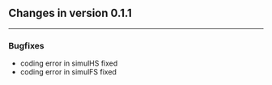 ## Changes in version 0.1.1

---


### Bugfixes
- coding error in simulHS fixed
- coding error in simulFS fixed


